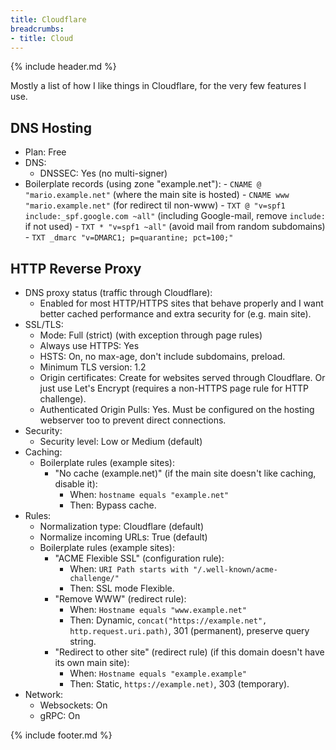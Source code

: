 ```yaml
---
title: Cloudflare
breadcrumbs:
- title: Cloud
---
```

{% include header.md %}

Mostly a list of how I like things in Cloudflare, for the very few features I use.

## DNS Hosting

- Plan: Free
- DNS:
    - DNSSEC: Yes (no multi-signer)
- Boilerplate records (using zone "example.net"):
        - `CNAME @ "mario.example.net"` (where the main site is hosted)
        - `CNAME www "mario.example.net"` (for redirect til non-www)
        - `TXT @ "v=spf1 include:_spf.google.com ~all"` (including Google-mail, remove `include:` if not used)
        - `TXT * "v=spf1 ~all"` (avoid mail from random subdomains)
        - `TXT _dmarc "v=DMARC1; p=quarantine; pct=100;"`

## HTTP Reverse Proxy

- DNS proxy status (traffic through Cloudflare):
    - Enabled for most HTTP/HTTPS sites that behave properly and I want better cached performance and extra security for (e.g. main site).
- SSL/TLS:
    - Mode: Full (strict) (with exception through page rules)
    - Always use HTTPS: Yes
    - HSTS: On, no max-age, don't include subdomains, preload.
    - Minimum TLS version: 1.2
    - Origin certificates: Create for websites served through Cloudflare. Or just use Let's Encrypt (requires a non-HTTPS page rule for HTTP challenge).
    - Authenticated Origin Pulls: Yes. Must be configured on the hosting webserver too to prevent direct connections.
- Security:
    - Security level: Low or Medium (default)
- Caching:
    - Boilerplate rules (example sites):
        - "No cache (example.net)" (if the main site doesn't like caching, disable it):
            - When: `hostname equals "example.net"`
            - Then: Bypass cache.
- Rules:
    - Normalization type: Cloudflare (default)
    - Normalize incoming URLs: True (default)
    - Boilerplate rules (example sites):
        - "ACME Flexible SSL" (configuration rule):
            - When: `URI Path starts with "/.well-known/acme-challenge/"`
            - Then: SSL mode Flexible.
        - "Remove WWW" (redirect rule):
            - When: `Hostname equals "www.example.net"`
            - Then: Dynamic, `concat("https://example.net", http.request.uri.path)`, 301 (permanent), preserve query string.
        - "Redirect to other site" (redirect rule) (if this domain doesn't have its own main site):
            - When: `Hostname equals "example.example"`
            - Then: Static, `https://example.net)`, 303 (temporary).
- Network:
    - Websockets: On
    - gRPC: On

{% include footer.md %}
